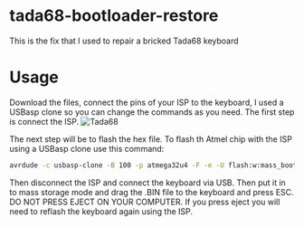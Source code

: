 # tada68-bootloader-restore
This is the fix that I used to repair a bricked Tada68 keyboard

# Usage
Download the files, connect the pins of your ISP to the keyboard, I used a USBasp clone so you can change the commands as you need. The first step is connect the ISP. ![Tada68](https://rileywilbur.com/projects/tada68.jpg "tada68") 

The next step will be to flash the hex file. To flash th Atmel chip with the ISP using a USBasp clone use this command:

```bash
avrdude -c usbasp-clone -B 100 -p atmega32u4 -F -e -U flash:w:mass_bootloader_tada68.hex
```
Then disconnect the ISP and connect the keyboard via USB. Then put it in to mass storage mode and drag the .BIN file to the keyboard and press ESC. DO NOT PRESS EJECT ON YOUR COMPUTER. If you press eject you will need to reflash the keyboard again using the ISP.
